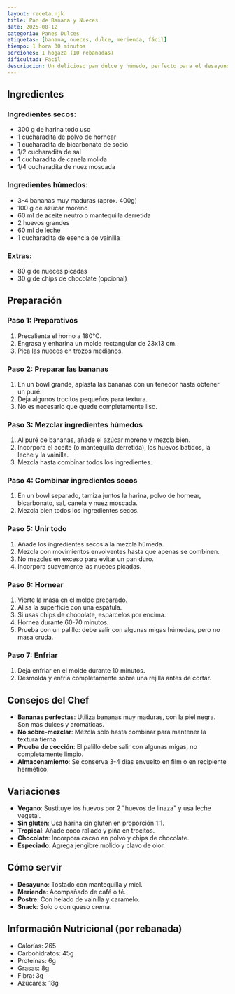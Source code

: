 ```yaml
---
layout: receta.njk
title: Pan de Banana y Nueces
date: 2025-08-12
categoria: Panes Dulces
etiquetas: [banana, nueces, dulce, merienda, fácil]
tiempo: 1 hora 30 minutos
porciones: 1 hogaza (10 rebanadas)
dificultad: Fácil
descripcion: Un delicioso pan dulce y húmedo, perfecto para el desayuno o la merienda. Ideal para aprovechar bananas muy maduras.
---
```


## Ingredientes

### Ingredientes secos:
- 300 g de harina todo uso
- 1 cucharadita de polvo de hornear
- 1 cucharadita de bicarbonato de sodio
- 1/2 cucharadita de sal
- 1 cucharadita de canela molida
- 1/4 cucharadita de nuez moscada

### Ingredientes húmedos:
- 3-4 bananas muy maduras (aprox. 400g)
- 100 g de azúcar moreno
- 60 ml de aceite neutro o mantequilla derretida
- 2 huevos grandes
- 60 ml de leche
- 1 cucharadita de esencia de vainilla

### Extras:
- 80 g de nueces picadas
- 30 g de chips de chocolate (opcional)

## Preparación

### Paso 1: Preparativos
1. Precalienta el horno a 180°C.
2. Engrasa y enharina un molde rectangular de 23x13 cm.
3. Pica las nueces en trozos medianos.

### Paso 2: Preparar las bananas
1. En un bowl grande, aplasta las bananas con un tenedor hasta obtener un puré.
2. Deja algunos trocitos pequeños para textura.
3. No es necesario que quede completamente liso.

### Paso 3: Mezclar ingredientes húmedos
1. Al puré de bananas, añade el azúcar moreno y mezcla bien.
2. Incorpora el aceite (o mantequilla derretida), los huevos batidos, la leche y la vainilla.
3. Mezcla hasta combinar todos los ingredientes.

### Paso 4: Combinar ingredientes secos
1. En un bowl separado, tamiza juntos la harina, polvo de hornear, bicarbonato, sal, canela y nuez moscada.
2. Mezcla bien todos los ingredientes secos.

### Paso 5: Unir todo
1. Añade los ingredientes secos a la mezcla húmeda.
2. Mezcla con movimientos envolventes hasta que apenas se combinen.
3. No mezcles en exceso para evitar un pan duro.
4. Incorpora suavemente las nueces picadas.

### Paso 6: Hornear
1. Vierte la masa en el molde preparado.
2. Alisa la superficie con una espátula.
3. Si usas chips de chocolate, espárcelos por encima.
4. Hornea durante 60-70 minutos.
5. Prueba con un palillo: debe salir con algunas migas húmedas, pero no masa cruda.

### Paso 7: Enfriar
1. Deja enfriar en el molde durante 10 minutos.
2. Desmolda y enfría completamente sobre una rejilla antes de cortar.

## Consejos del Chef

- **Bananas perfectas**: Utiliza bananas muy maduras, con la piel negra. Son más dulces y aromáticas.
- **No sobre-mezclar**: Mezcla solo hasta combinar para mantener la textura tierna.
- **Prueba de cocción**: El palillo debe salir con algunas migas, no completamente limpio.
- **Almacenamiento**: Se conserva 3-4 días envuelto en film o en recipiente hermético.

## Variaciones

- **Vegano**: Sustituye los huevos por 2 "huevos de linaza" y usa leche vegetal.
- **Sin gluten**: Usa harina sin gluten en proporción 1:1.
- **Tropical**: Añade coco rallado y piña en trocitos.
- **Chocolate**: Incorpora cacao en polvo y chips de chocolate.
- **Especiado**: Agrega jengibre molido y clavo de olor.

## Cómo servir

- **Desayuno**: Tostado con mantequilla y miel.
- **Merienda**: Acompañado de café o té.
- **Postre**: Con helado de vainilla y caramelo.
- **Snack**: Solo o con queso crema.

## Información Nutricional (por rebanada)
- Calorías: 265
- Carbohidratos: 45g
- Proteínas: 6g
- Grasas: 8g
- Fibra: 3g
- Azúcares: 18g